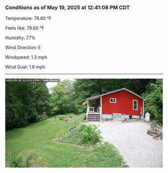 ### Conditions as of May 19, 2025 at 12:41:08 PM CDT 

Temperature: 78.60 &deg;F

Feels like: 78.60 &deg;F

Humidity: 77%

Wind Direction: E

Windspeed: 1.3 mph

Wind Gust: 1.6 mph

---

<img src="./images/latest.jpeg"/>

